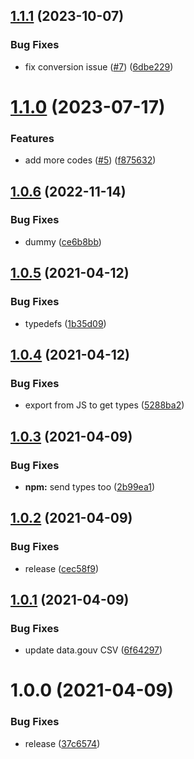 ## [1.1.1](https://github.com/SocialGouv/codes-naf/compare/v1.1.0...v1.1.1) (2023-10-07)


### Bug Fixes

* fix conversion issue ([#7](https://github.com/SocialGouv/codes-naf/issues/7)) ([6dbe229](https://github.com/SocialGouv/codes-naf/commit/6dbe22943fd98aa9894f4557fb016461d179e989))

# [1.1.0](https://github.com/SocialGouv/codes-naf/compare/v1.0.6...v1.1.0) (2023-07-17)


### Features

* add more codes ([#5](https://github.com/SocialGouv/codes-naf/issues/5)) ([f875632](https://github.com/SocialGouv/codes-naf/commit/f875632a66fe231f630ffde8fe1cc1546ca92e63))

## [1.0.6](https://github.com/SocialGouv/codes-naf/compare/v1.0.5...v1.0.6) (2022-11-14)


### Bug Fixes

* dummy ([ce6b8bb](https://github.com/SocialGouv/codes-naf/commit/ce6b8bb87998b78d049ebe78992c361cd24dad75))

## [1.0.5](https://github.com/SocialGouv/codes-naf/compare/v1.0.4...v1.0.5) (2021-04-12)


### Bug Fixes

* typedefs ([1b35d09](https://github.com/SocialGouv/codes-naf/commit/1b35d09b79c346f18792019deaab63b3d4c5c15a))

## [1.0.4](https://github.com/SocialGouv/codes-naf/compare/v1.0.3...v1.0.4) (2021-04-12)


### Bug Fixes

* export from JS to get types ([5288ba2](https://github.com/SocialGouv/codes-naf/commit/5288ba298b40f3bb65674b4c171caf3ca14533da))

## [1.0.3](https://github.com/SocialGouv/codes-naf/compare/v1.0.2...v1.0.3) (2021-04-09)


### Bug Fixes

* **npm:** send types too ([2b99ea1](https://github.com/SocialGouv/codes-naf/commit/2b99ea1f2f87e7e1d7e2b4ad82ccdf8bbc3a0bc9))

## [1.0.2](https://github.com/SocialGouv/codes-naf/compare/v1.0.1...v1.0.2) (2021-04-09)


### Bug Fixes

* release ([cec58f9](https://github.com/SocialGouv/codes-naf/commit/cec58f969c05a173fc7b363516a997a6f49d44f2))

## [1.0.1](https://github.com/SocialGouv/codes-naf/compare/v1.0.0...v1.0.1) (2021-04-09)


### Bug Fixes

* update data.gouv CSV ([6f64297](https://github.com/SocialGouv/codes-naf/commit/6f64297d1496b5032be93c645b2e857c630d0676))

# 1.0.0 (2021-04-09)


### Bug Fixes

* release ([37c6574](https://github.com/SocialGouv/codes-naf/commit/37c6574421de08510e47a540eca700e9dbbd8f63))

